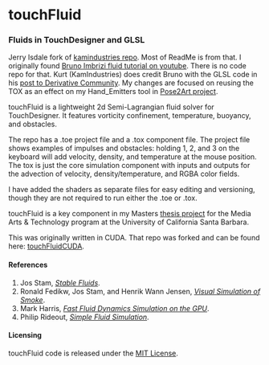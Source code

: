 # touchFluid
### Fluids in TouchDesigner and GLSL

Jerry Isdale fork of [kamindustries repo](https://github.com/kamindustries/touchFluid). Most of ReadMe is from that.  I originally found [Bruno Imbrizi fluid tutorial on youtube](https://www.youtube.com/watch?v=2k6H5Qa_fCE). There is no code repo for that.  Kurt (KamIndustries) does credit Bruno with the GLSL code in his [post to Derivative Community](https://derivative.ca/community-post/asset/fluid-simulation-component/65741).  My changes are focused on reusing the TOX as an effect on my Hand_Emitters tool in [Pose2Art project](https://github.com/MauiJerry/Pose2Art).

touchFluid is a lightweight 2d Semi-Lagrangian fluid solver for TouchDesigner. It features vorticity confinement, temperature, buoyancy, and obstacles.

The repo has a .toe project file and a .tox component file. The project file shows examples of impulses and obstacles: holding 1, 2, and 3 on the keyboard will add velocity, density, and temperature at the mouse position. The tox is just the core simulation component with inputs and outputs for the advection of velocity, density/temperature, and RGBA color fields.

I have added the shaders as separate files for easy editing and versioning, though they are not required to run either the .toe or .tox.

touchFluid is a key component in my Masters [thesis project](http://timesequence.blogspot.com/) for the Media Arts & Technology program at the University of California Santa Barbara.

This was originally written in CUDA. That repo was forked and can be found here: [touchFluidCUDA](https://github.com/kamindustries/touchFluidCUDA).

#### References
1. Jos Stam, [_Stable Fluids_](http://dl.acm.org/citation.cfm?id=311548).
2. Ronald Fedikw, Jos Stam, and Henrik Wann Jensen, [_Visual Simulation of Smoke_](http://dl.acm.org/citation.cfm?id=383260).
3. Mark Harris, [_Fast Fluid Dynamics Simulation on the GPU_](http://http.developer.nvidia.com/GPUGems/gpugems_ch38.html).
3. Philip Rideout, [_Simple Fluid Simulation_](http://prideout.net/blog/?p=58).

#### Licensing
touchFluid code is released under the [MIT License](https://github.com/kamindustries/touchFluid/blob/master/LICENSE).
